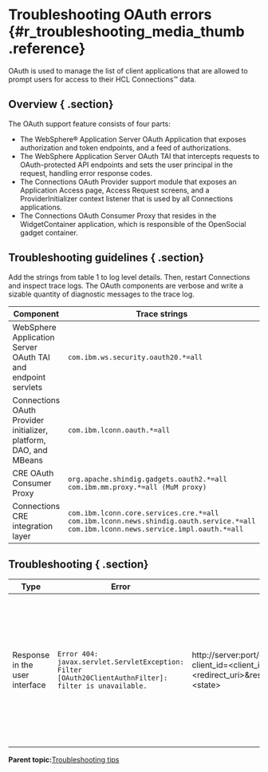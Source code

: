 # Troubleshooting OAuth errors {#r_troubleshooting_media_thumb .reference}

OAuth is used to manage the list of client applications that are allowed to prompt users for access to their HCL Connections™ data.

## Overview { .section}

The OAuth support feature consists of four parts:

-   The WebSphere® Application Server OAuth Application that exposes authorization and token endpoints, and a feed of authorizations.
-   The WebSphere Application Server OAuth TAI that intercepts requests to OAuth-protected API endpoints and sets the user principal in the request, handling error response codes.
-   The Connections OAuth Provider support module that exposes an Application Access page, Access Request screens, and a ProviderInitializer context listener that is used by all Connections applications.
-   The Connections OAuth Consumer Proxy that resides in the WidgetContainer application, which is responsible of the OpenSocial gadget container.

## Troubleshooting guidelines { .section}

Add the strings from table 1 to log level details. Then, restart Connections and inspect trace logs. The OAuth components are verbose and write a sizable quantity of diagnostic messages to the trace log.

|Component|Trace strings|
|---------|-------------|
|WebSphere Application Server OAuth TAI and endpoint servlets|`com.ibm.ws.security.oauth20.*=all`|
|Connections OAuth Provider initializer, platform, DAO, and MBeans|`com.ibm.lconn.oauth.*=all`|
|CRE OAuth Consumer Proxy|```org.apache.shindig.gadgets.oauth2.*=all com.ibm.mm.proxy.*=all (MuM proxy)```|
|Connections CRE integration layer|`com.ibm.lconn.core.services.cre.*=all` <br> `com.ibm.lconn.news.shindig.oauth.service.*=all` <br> `com.ibm.lconn.news.service.impl.oauth.*=all`|

## Troubleshooting { .section}

|Type|Error|URL|Reason|Solution|
|----|-----|---|------|--------|
|Response in the user interface|`Error 404: javax.servlet.ServletException: Filter [OAuth20ClientAuthnFilter]: filter is unavailable.`|http://server:port/oauth2/endpoint/connectionsProvider/authorize?client\_id=<client\_id\>&redirect\_uri=<redirect\_uri\>&response\_type=code&scope=Connections&state=<state\>|The authorization screen URL is invalid. This happens if the \{oauthSvcUrl\} placeholder in the authorization URL parameter was not replaced successfully.|Make sure the ProviderInitializer context listener completes initialization successfully. Check errors in the logs to find an appropriate solution for each case.|

**Parent topic:**[Troubleshooting tips](../troubleshoot/ts_c_ts_tips_overview.md)

